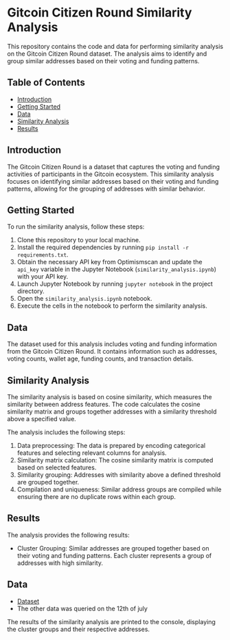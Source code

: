 # Gitcoin Citizen Round Similarity Analysis

This repository contains the code and data for performing similarity analysis on the Gitcoin Citizen Round dataset. The analysis aims to identify and group similar addresses based on their voting and funding patterns.

## Table of Contents

- [Introduction](#introduction)
- [Getting Started](#getting-started)
- [Data](#data)
- [Similarity Analysis](#similarity-analysis)
- [Results](#results)

## Introduction

The Gitcoin Citizen Round is a dataset that captures the voting and funding activities of participants in the Gitcoin ecosystem. This similarity analysis focuses on identifying similar addresses based on their voting and funding patterns, allowing for the grouping of addresses with similar behavior.

## Getting Started

To run the similarity analysis, follow these steps:

1. Clone this repository to your local machine.
2. Install the required dependencies by running `pip install -r requirements.txt`.
3. Obtain the necessary API key from Optimismscan and update the `api_key` variable in the Jupyter Notebook (`similarity_analysis.ipynb`) with your API key.
4. Launch Jupyter Notebook by running `jupyter notebook` in the project directory.
5. Open the `similarity_analysis.ipynb` notebook.
6. Execute the cells in the notebook to perform the similarity analysis.

## Data

The dataset used for this analysis includes voting and funding information from the Gitcoin Citizen Round. It contains information such as addresses, voting counts, wallet age, funding counts, and transaction details.

## Similarity Analysis

The similarity analysis is based on cosine similarity, which measures the similarity between address features. The code calculates the cosine similarity matrix and groups together addresses with a similarity threshold above a specified value.

The analysis includes the following steps:

1. Data preprocessing: The data is prepared by encoding categorical features and selecting relevant columns for analysis.
2. Similarity matrix calculation: The cosine similarity matrix is computed based on selected features.
3. Similarity grouping: Addresses with similarity above a defined threshold are grouped together.
4. Compilation and uniqueness: Similar address groups are compiled while ensuring there are no duplicate rows within each group.

## Results

The analysis provides the following results:

- Cluster Grouping: Similar addresses are grouped together based on their voting and funding patterns. Each cluster represents a group of addresses with high similarity.


## Data
- [Dataset](https://huggingface.co/datasets/Poupou/Gitcoin-Citizen-Round)
- The other data was queried on the 12th of july

The results of the similarity analysis are printed to the console, displaying the cluster groups and their respective addresses.
